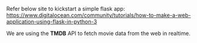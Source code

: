 Refer below site to kickstart a simple flask app:
https://www.digitalocean.com/community/tutorials/how-to-make-a-web-application-using-flask-in-python-3

We are using the **TMDB** API to fetch movie data from the web in realtime.
